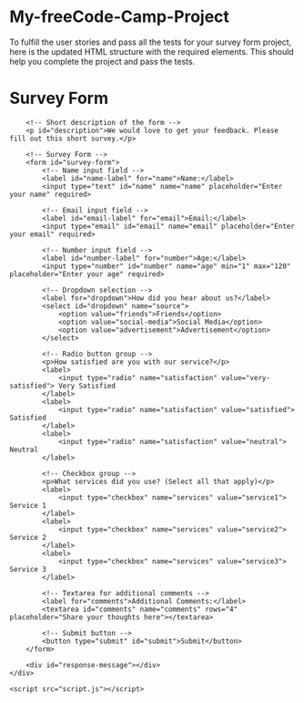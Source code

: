 # My-freeCode-Camp-Project
To fulfill the user stories and pass all the tests for your survey form project, here is the updated HTML structure with the required elements. This should help you complete the project and pass the tests.

<!DOCTYPE html>
<html lang="en">
<head>
    <meta charset="UTF-8">
    <meta name="viewport" content="width=device-width, initial-scale=1.0">
    <title>Survey Form</title>
    <link rel="stylesheet" href="styles.css">
</head>
<body>
    <div class="form-container">
        <!-- Title of the form -->
        <h1 id="title">Survey Form</h1>
        
        <!-- Short description of the form -->
        <p id="description">We would love to get your feedback. Please fill out this short survey.</p>
        
        <!-- Survey Form -->
        <form id="survey-form">
            <!-- Name input field -->
            <label id="name-label" for="name">Name:</label>
            <input type="text" id="name" name="name" placeholder="Enter your name" required>

            <!-- Email input field -->
            <label id="email-label" for="email">Email:</label>
            <input type="email" id="email" name="email" placeholder="Enter your email" required>

            <!-- Number input field -->
            <label id="number-label" for="number">Age:</label>
            <input type="number" id="number" name="age" min="1" max="120" placeholder="Enter your age" required>

            <!-- Dropdown selection -->
            <label for="dropdown">How did you hear about us?</label>
            <select id="dropdown" name="source">
                <option value="friends">Friends</option>
                <option value="social-media">Social Media</option>
                <option value="advertisement">Advertisement</option>
            </select>

            <!-- Radio button group -->
            <p>How satisfied are you with our service?</p>
            <label>
                <input type="radio" name="satisfaction" value="very-satisfied"> Very Satisfied
            </label>
            <label>
                <input type="radio" name="satisfaction" value="satisfied"> Satisfied
            </label>
            <label>
                <input type="radio" name="satisfaction" value="neutral"> Neutral
            </label>

            <!-- Checkbox group -->
            <p>What services did you use? (Select all that apply)</p>
            <label>
                <input type="checkbox" name="services" value="service1"> Service 1
            </label>
            <label>
                <input type="checkbox" name="services" value="service2"> Service 2
            </label>
            <label>
                <input type="checkbox" name="services" value="service3"> Service 3
            </label>

            <!-- Textarea for additional comments -->
            <label for="comments">Additional Comments:</label>
            <textarea id="comments" name="comments" rows="4" placeholder="Share your thoughts here"></textarea>

            <!-- Submit button -->
            <button type="submit" id="submit">Submit</button>
        </form>
        
        <div id="response-message"></div>
    </div>

    <script src="script.js"></script>
</body>
</html>

